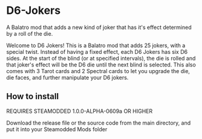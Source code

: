 # D6-Jokers
A Balatro mod that adds a new kind of joker that has it's effect determined by a roll of the die. 

Welcome to D6 Jokers! This is a Balatro mod that adds 25 jokers, with a special twist. Instead of having a fixed effect, each D6 Jokers has six D6 sides. At the start of the blind (or at specified intervals), the die is rolled and that joker's effect will be the D6 die until the next blind is selected. This also comes with 3 Tarot cards and 2 Spectral cards to let you upgrade the die, die faces, and further manipulate your D6 jokers. 
## How to install
REQUIRES STEAMODDED 1.0.0-ALPHA-0609a OR HIGHER

Download the release file or the source code from the main directory, and put it into your Steamodded Mods folder
